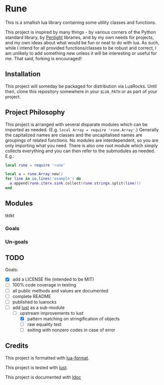 # Rune

This is a smallish lua library containing some utility classes and functions.

This project is inspired by many things - by various corners of the Python
standard library, by [Penlight](https://github.com/lunarmodules/Penlight)
libraries, and by my own needs for projects, and my own ideas about what would
be fun or neat to do with lua. As such, while I intend for all provided
functions/classes to be robust and correct, I am unlikely to add something new
unless it will be interesting or useful for me. That said, forking is
encouraged!

## Installation

This project will someday be packaged for distribution via LuaRocks. Until then,
clone this repository somewhere in your `$LUA_PATH` or as part of your project.

## Project Philosophy

This project is arranged with several disparate modules which can be imported as
needed. (E.g. `local Array = require 'rune.Array'`.) Generally the capitalized
names are classes and the uncapitalised names are groupings of related
functions. No modules are interdependent, so you are only importing what you
need. There is also one root module which simply collects everything and you can
then refer to the submodules as needed. E.g.:

```lua
local rune = require 'rune'

local a = rune.Array:new()
for line in io.lines('example') do
  a:append(rune.iterx.sink.collect(rune.stringx.split(line)))
end
```

## Modules

tktkt

### Goals

### Un-goals

## TODO

Goals:

- [x] add a LICENSE file (intended to be MIT)
- [ ] 100% code coverage in testing
- [ ] all public methods and values are documented
- [ ] complete README
- [ ] published to luarocks
- [ ] add [lust](https://github.com/bjornbytes/lust) as a sub-module
  - [ ] upstream improvements to lust
    - [x] pattern matching on stringification of objects
    - [ ] raw equality test
    - [ ] exiting with nonzero codes in case of error

## Credits

This project is formatted with
[lua-format](https://github.com/Koihik/LuaFormatter).

This project is tested with [lust](https://github.com/bjornbytes/lust).

This project is documented with [ldoc](https://github.com/lunarmodules/ldoc)
